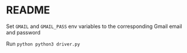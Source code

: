 # README

Set `GMAIL` and `GMAIL_PASS` env variables to the corresponding Gmail email and password

Run 
`python python3 driver.py`
